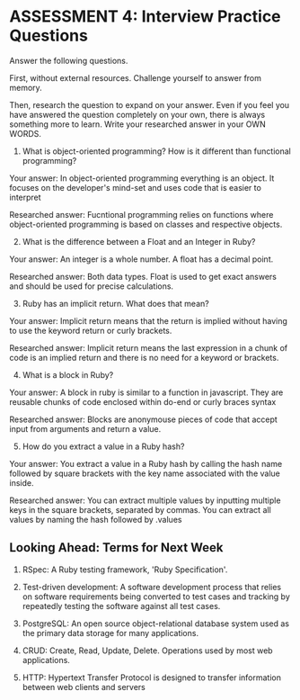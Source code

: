 # ASSESSMENT 4: Interview Practice Questions

Answer the following questions.

First, without external resources. Challenge yourself to answer from memory.

Then, research the question to expand on your answer. Even if you feel you have answered the question completely on your own, there is always something more to learn. Write your researched answer in your OWN WORDS.

1. What is object-oriented programming? How is it different than functional programming?

Your answer: In object-oriented programming everything is an object. It focuses on the developer's mind-set and uses code that is easier to interpret 

Researched answer: Fucntional programming relies on functions where object-oriented programming is based on classes and respective objects. 

2. What is the difference between a Float and an Integer in Ruby?

Your answer: An integer is a whole number. A float has a decimal point. 

Researched answer: Both data types. Float is used to get exact answers and should be used for precise calculations.

3. Ruby has an implicit return. What does that mean?

Your answer: Implicit return means that the return is implied without having to use the keyword return or curly brackets. 

Researched answer: Implicit return means the last expression in a chunk of code is an implied return and there is no need for a keyword or brackets. 

4. What is a block in Ruby?

Your answer: A block in ruby is similar to a function in javascript. They are reusable chunks of code enclosed within do-end or curly braces syntax 

Researched answer: Blocks are anonymouse pieces of code that accept input from arguments and return a value.

5. How do you extract a value in a Ruby hash?

Your answer: You extract a value in a Ruby hash by calling the hash name followed by square brackets with the key name associated with the value inside. 

Researched answer: You can extract multiple values by inputting multiple keys in the square brackets, separated by commas. You can extract all values by naming the hash followed by .values

## Looking Ahead: Terms for Next Week

1. RSpec: A Ruby testing framework, 'Ruby Specification'. 

2. Test-driven development: A software development process that relies on software requirements being converted to test cases and tracking by repeatedly testing the software against all test cases. 

3. PostgreSQL: An open source object-relational database system used as the primary data storage for many applications. 

4. CRUD: Create, Read, Update, Delete. Operations used by most web applications. 

5. HTTP: Hypertext Transfer Protocol is designed to transfer information between web clients and servers